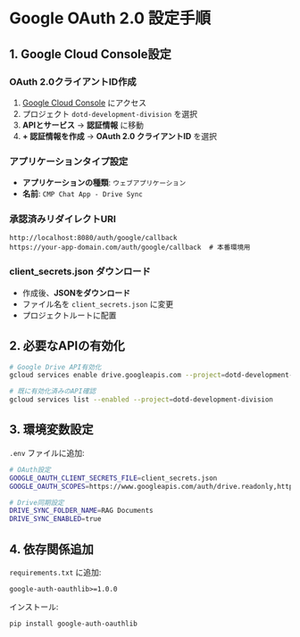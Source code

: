 # Google OAuth 2.0 設定手順

## 1. Google Cloud Console設定

### OAuth 2.0クライアントID作成
1. [Google Cloud Console](https://console.cloud.google.com/) にアクセス
2. プロジェクト `dotd-development-division` を選択
3. **APIとサービス** → **認証情報** に移動
4. **+ 認証情報を作成** → **OAuth 2.0 クライアントID** を選択

### アプリケーションタイプ設定
- **アプリケーションの種類**: `ウェブアプリケーション`
- **名前**: `CMP Chat App - Drive Sync`

### 承認済みリダイレクトURI
```
http://localhost:8080/auth/google/callback
https://your-app-domain.com/auth/google/callback  # 本番環境用
```

### client_secrets.json ダウンロード
- 作成後、**JSONをダウンロード**
- ファイル名を `client_secrets.json` に変更
- プロジェクトルートに配置

## 2. 必要なAPIの有効化

```bash
# Google Drive API有効化
gcloud services enable drive.googleapis.com --project=dotd-development-division

# 既に有効化済みのAPI確認
gcloud services list --enabled --project=dotd-development-division
```

## 3. 環境変数設定

`.env` ファイルに追加:
```bash
# OAuth設定
GOOGLE_OAUTH_CLIENT_SECRETS_FILE=client_secrets.json
GOOGLE_OAUTH_SCOPES=https://www.googleapis.com/auth/drive.readonly,https://www.googleapis.com/auth/cloud-platform

# Drive同期設定
DRIVE_SYNC_FOLDER_NAME=RAG Documents
DRIVE_SYNC_ENABLED=true
```

## 4. 依存関係追加

`requirements.txt` に追加:
```
google-auth-oauthlib>=1.0.0
```

インストール:
```bash
pip install google-auth-oauthlib
```